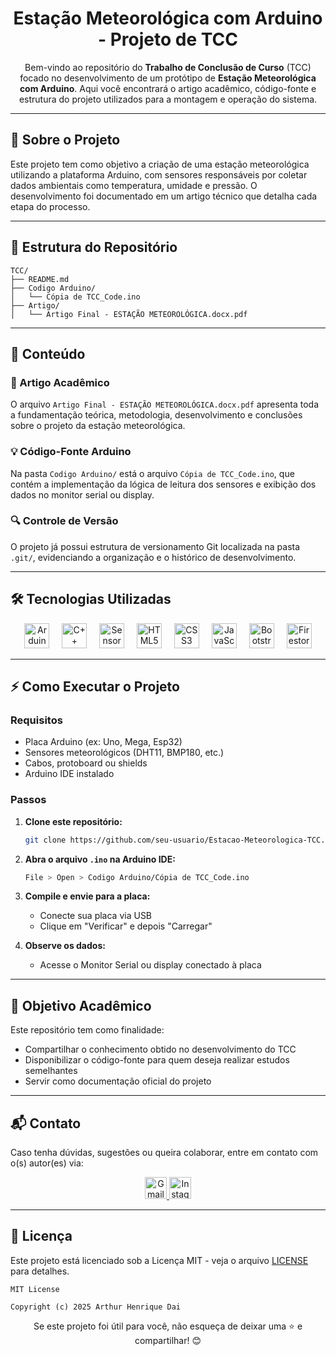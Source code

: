 <h1 align="center">Estação Meteorológica com Arduino - Projeto de TCC</h1>

<p align="center">
    Bem-vindo ao repositório do <strong>Trabalho de Conclusão de Curso</strong> (TCC) focado no desenvolvimento de um protótipo de <strong>Estação Meteorológica com Arduino</strong>. Aqui você encontrará o artigo acadêmico, código-fonte e estrutura do projeto utilizados para a montagem e operação do sistema.
</p>

---

## 🧐 Sobre o Projeto

Este projeto tem como objetivo a criação de uma estação meteorológica utilizando a plataforma Arduino, com sensores responsáveis por coletar dados ambientais como temperatura, umidade e pressão. O desenvolvimento foi documentado em um artigo técnico que detalha cada etapa do processo.

---

## 📁 Estrutura do Repositório

```
TCC/
├── README.md
├── Codigo Arduino/
│   └── Cópia de TCC_Code.ino
├── Artigo/
│   └── Artigo Final - ESTAÇÃO METEOROLÓGICA.docx.pdf
```

---

## 📄 Conteúdo

### 📘 Artigo Acadêmico

O arquivo `Artigo Final - ESTAÇÃO METEOROLÓGICA.docx.pdf` apresenta toda a fundamentação teórica, metodologia, desenvolvimento e conclusões sobre o projeto da estação meteorológica.

### 💡 Código-Fonte Arduino

Na pasta `Codigo Arduino/` está o arquivo `Cópia de TCC_Code.ino`, que contém a implementação da lógica de leitura dos sensores e exibição dos dados no monitor serial ou display.

### 🔍 Controle de Versão

O projeto já possui estrutura de versionamento Git localizada na pasta `.git/`, evidenciando a organização e o histórico de desenvolvimento.

---

## 🛠️ Tecnologias Utilizadas

<div align="center">
    <img src="https://img.icons8.com/?size=100&id=13444&format=png&color=000000" height="40" alt="Arduino logo" title="Arduino" />
    <img width="12" />
    <img src="https://img.icons8.com/?size=100&id=TpULddJc4gTh&format=png&color=000000" height="40" alt="C++ logo" title="C++ para Arduino" />
    <img width="12" />
    <img src="https://img.icons8.com/?size=100&id=12096&format=png&color=000000" height="40" alt="Sensor logo" title="Sensores DHT, BMP, etc." />
    <img width="12" />
    <img src="https://img.icons8.com/?size=100&id=20909&format=png&color=000000" height="40" alt="HTML5 logo" title="HTML5" />
    <img width="12" />
    <img src="https://img.icons8.com/?size=100&id=21278&format=png&color=000000" height="40" alt="CSS3 logo" title="CSS3" />
    <img width="12" />
    <img src="https://cdn.jsdelivr.net/gh/devicons/devicon/icons/javascript/javascript-original.svg" height="40" alt="JavaScript logo" title="JavaScript" />
    <img width="12" />
    <img src="https://img.icons8.com/?size=100&id=EzPCiQUqWWEa&format=png&color=000000" height="40" alt="Bootstrap logo" title="Bootstrap" />
    <img width="12" />
    <img src="https://img.icons8.com/?size=100&id=SQEEoDcpUD6c&format=png&color=000000" height="40" alt="Firestore logo" title="Firestore" />
</div>

---

## ⚡ Como Executar o Projeto

### Requisitos

- Placa Arduino (ex: Uno, Mega, Esp32)
- Sensores meteorológicos (DHT11, BMP180, etc.)
- Cabos, protoboard ou shields
- Arduino IDE instalado

### Passos

1. **Clone este repositório:**
   ```bash
   git clone https://github.com/seu-usuario/Estacao-Meteorologica-TCC.git
   ```

2. **Abra o arquivo `.ino` na Arduino IDE:**
   ```bash
   File > Open > Codigo Arduino/Cópia de TCC_Code.ino
   ```

3. **Compile e envie para a placa:**
   - Conecte sua placa via USB
   - Clique em "Verificar" e depois "Carregar"

4. **Observe os dados:**
   - Acesse o Monitor Serial ou display conectado à placa

---

## 🧠 Objetivo Acadêmico

Este repositório tem como finalidade:

- Compartilhar o conhecimento obtido no desenvolvimento do TCC
- Disponibilizar o código-fonte para quem deseja realizar estudos semelhantes
- Servir como documentação oficial do projeto

---

## 📬 Contato

Caso tenha dúvidas, sugestões ou queira colaborar, entre em contato com o(s) autor(es) via:

<div align="center">
  <a href="mailto:daiarthur053@gmail.com" target="_blank">
    <img src="https://img.shields.io/static/v1?message=Email&logo=gmail&label=&color=D14836&logoColor=white&style=for-the-badge" height="35" alt="Gmail" />
  </a>
  <a href="https://www.instagram.com/arthur.dai.52" target="_blank">
    <img src="https://img.shields.io/static/v1?message=Instagram&logo=instagram&label=&color=E4405F&logoColor=white&style=for-the-badge" height="35" alt="Instagram" />
  </a>
</div>

---

## 📝 Licença

Este projeto está licenciado sob a Licença MIT - veja o arquivo [LICENSE](./LICENSE) para detalhes.

```
MIT License

Copyright (c) 2025 Arthur Henrique Dai
```

<div align="center">
Se este projeto foi útil para você, não esqueça de deixar uma ⭐ e compartilhar! 😊
</div>
